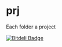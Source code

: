 prj
===
Each folder a project



[![Bitdeli Badge](https://d2weczhvl823v0.cloudfront.net/erichua23/prj/trend.png)](https://bitdeli.com/free "Bitdeli Badge")

